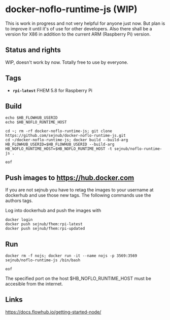 # docker-noflo-runtime-js (WIP)
This is work in progress and not very helpful for anyone just now. But plan is to improve it until it's of use for other developers.
Also there shall be a version for X86 in addition to the current ARM (Raspberry Pi) version.

## Status and rights
WIP, doesn't work by now. 
Totally free to use by everyone.

## Tags
  * **``rpi-latest``**  FHEM 5.8 for Raspberry Pi


## Build
    
    echo $HB_FLOWHUB_USERID
    echo $HB_NOFLO_RUNTIME_HOST

    cd ~; rm -rf docker-noflo-runtime-js; git clone https://github.com/sejnub/docker-noflo-runtime-js.git
    cd ~/docker-noflo-runtime-js; docker build --build-arg HB_FLOWHUB_USERID=$HB_FLOWHUB_USERID --build-arg HB_NOFLO_RUNTIME_HOST=$HB_NOFLO_RUNTIME_HOST -t sejnub/noflo-runtime-js .
    
    eof


## Push images to https://hub.docker.com

If you are not sejnub you have to retag the images to your username at dockerhub and use those new tags. The following commands use the authors tags.

Log into dockerhub and push the images with
    
    docker login
    docker push sejnub/fhem:rpi-latest
    docker push sejnub/fhem:rpi-updated


## Run
    docker rm -f nojs; docker run -it --name nojs -p 3569:3569 sejnub/noflo-runtime-js /bin/bash
    
    eof

The specified port on the host $HB_NOFLO_RUNTIME_HOST must be accesible from the internet.


## Links
https://docs.flowhub.io/getting-started-node/



